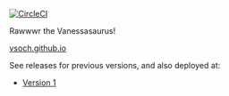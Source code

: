 [![CircleCI](https://circleci.com/gh/vsoch/vsoch.github.io.svg?style=svg)](https://circleci.com/gh/vsoch/vsoch.github.io)


Rawwwr the Vanessasaurus!

[vsoch.github.io](https://vsoch.github.io)

See releases for previous versions, and also deployed at:

 - [Version 1](https://vsoch.github.io/v1)
